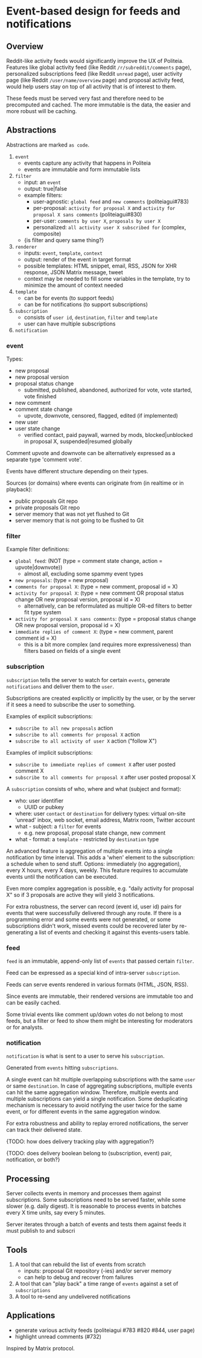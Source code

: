 # Event-based design for feeds and notifications

## Overview

Reddit-like activity feeds would significantly improve the UX of Politeia. Features like global activity feed (like Reddit `/r/subreddit/comments` page), personalized subscriptions feed (like Reddit `unread` page), user activity page (like Reddit `/user/name/overview` page) and proposal activity feed, would help users stay on top of all activity that is of interest to them.

These feeds must be served very fast and therefore need to be precomputed and cached. The more immutable is the data, the easier and more robust will be caching.

## Abstractions

Abstractions are marked `as code`.

1. `event`
   * events capture any activity that happens in Politeia
   * events are immutable and form immutable lists
1. `filter`
   * input: an `event`
   * output: true|false
   * example filters:
     * user-agnostic: `global feed` and `new comments` (politeiagui#783)
     * per-proposal: `activity for proposal X` and `activity for proposal X sans comments` (politeiagui#830)
     * per-user: `comments by user X`, `proposals by user X`
     * personalized: `all activity user X subscribed for` (complex, composite)
   * {is filter and query same thing?}
1. `renderer`
   * inputs: `event`, `template`, `context`
   * output: render of the event in target format
   * possible templates: HTML snippet, email, RSS, JSON for XHR response, JSON Matrix message, tweet
   * context may be needed to fill some variables in the template, try to minimize the amount of context needed
1. `template`
   * can be for events (to support feeds)
   * can be for notifications (to support subscriptions)
1. `subscription`
   * consists of `user id`, `destination`, `filter` and `template`
   * user can have multiple subscriptions
1. `notification`

### event

Types:

* new proposal
* new proposal version
* proposal status change
  * submitted, published, abandoned, authorized for vote, vote started, vote finished
* new comment
* comment state change
  * upvote, downvote, censored, flagged, edited (if implemented)
* new user
* user state change
  * verified contact, paid paywall, warned by mods, blocked|unblocked in proposal X, suspended|resumed globally

Comment upvote and downvote can be alternatively expressed as a separate type 'comment vote'.

Events have different structure depending on their types.

Sources (or domains) where events can originate from (in realtime or in playback):

* public proposals Git repo
* private proposals Git repo
* server memory that was not yet flushed to Git
* server memory that is not going to be flushed to Git

### filter

Example filter definitions:

* `global feed`: (NOT (type = comment state change, action = upvote|downvote))
  * almost all, excluding some spammy event types
* `new proposals`: (type = new proposal)
* `comments for proposal X`: (type = new comment, proposal id = X)
* `activity for proposal X`: (type = new comment OR proposal status change OR new proposal version, proposal id = X)
  * alternatively, can be reformulated as multiple OR-ed filters to better fit type system
* `activity for proposal X sans comments`: (type = proposal status change OR new proposal version, proposal id = X)
* `immediate replies of comment X`: (type = new comment, parent comment id = X)
  * this is a bit more complex (and requires more expressiveness) than filters based on fields of a single event

### subscription

`subscription` tells the server to watch for certain `events`, generate `notifications` and deliver them to the `user`.

Subscriptions are created explicitly or implicitly by the user, or by the server if it sees a need to subscribe the user to something.

Examples of explicit subscriptions:

* `subscribe to all new proposals` action
* `subscribe to all comments for proposal X` action
* `subscribe to all activity of user X` action ("follow X")

Examples of implicit subscriptions:

* `subscribe to immediate replies of comment X` after user posted comment X
* `subscribe to all comments for proposal X` after user posted proposal X

A `subscription` consists of who, where and what (subject and format):

* who: user identifier
  * UUID or pubkey
* where: user `contact` or `destination` for delivery
  types: virtual on-site 'unread' inbox, web socket, email address, Matrix room, Twitter account
* what - subject: a `filter` for events
  * e.g. new proposal, proposal state change, new comment
* what - format: a `template` - restricted by `destination` type

An advanced feature is aggregation of multiple events into a single notification by time interval. This adds a 'when' element to the subscription: a schedule when to send stuff. Options: immediately (no aggregation), every X hours, every X days, weekly. This feature requires to accumulate events until the notification can be executed.

Even more complex aggregation is possible, e.g. "daily activity for proposal X" so if 3 proposals are active they will yield 3 notifications.

For extra robustness, the server can record (event id, user id) pairs for events that were successfully delivered through any route. If there is a programming error and some events were not generated, or some subscriptions didn't work, missed events could be recovered later by re-generating a list of events and checking it against this events-users table.

### feed

`feed` is an immutable, append-only list of `events` that passed certain `filter`.

Feed can be expressed as a special kind of intra-server `subscription`.

Feeds can serve events rendered in various formats (HTML, JSON, RSS).

Since events are immutable, their rendered versions are immutable too and can be easily cached.

Some trivial events like comment up/down votes do not belong to most feeds, but a filter or feed to show them might be interesting for moderators or for analysts.

### notification

`notification` is what is sent to a user to serve his `subscription`.

Generated from `events` hitting `subscriptions`.

A single event can hit multiple overlapping subscriptions with the same `user` or same `destination`. In case of aggregating subscriptions, multiple events can hit the same aggregation window. Therefore, multiple events and multiple subscriptions can yield a single notification. Some deduplicating mechanism is necessary to avoid notifying the user twice for the same event, or for different events in the same aggregation window.

For extra robustness and ability to replay errored notifications, the server can track their delivered state.

{TODO: how does delivery tracking play with aggregation?}

{TODO: does delivery boolean belong to (subscription, event) pair, notification, or both?}

## Processing

Server collects events in memory and processes them against subscriptions. Some subscriptions need to be served faster, while some slower (e.g. daily digest). It is reasonable to process events in batches every X time units, say every 5 minutes.

Server iterates through a batch of events and tests them against feeds it must publish to and subscri

## Tools

1. A tool that can rebuild the list of events from scratch
   * inputs: proposal Git repository (-ies) and/or server memory
   * can help to debug and recover from failures
1. A tool that can "play back" a time range of `events` against a set of `subscriptions`
1. A tool to re-send any undelivered notifications

## Applications

* generate various activity feeds (politeiagui #783 #820 #844, user page)
* highlight unread comments (#732)

Inspired by Matrix protocol.
